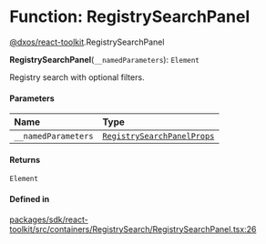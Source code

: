 # Function: RegistrySearchPanel

[@dxos/react-toolkit](../modules/dxos_react_toolkit.md).RegistrySearchPanel

**RegistrySearchPanel**(`__namedParameters`): `Element`

Registry search with optional filters.

#### Parameters

| Name | Type |
| :------ | :------ |
| `__namedParameters` | [`RegistrySearchPanelProps`](../interfaces/dxos_react_toolkit.RegistrySearchPanelProps.md) |

#### Returns

`Element`

#### Defined in

[packages/sdk/react-toolkit/src/containers/RegistrySearch/RegistrySearchPanel.tsx:26](https://github.com/dxos/dxos/blob/main/packages/sdk/react-toolkit/src/containers/RegistrySearch/RegistrySearchPanel.tsx#L26)

